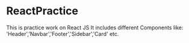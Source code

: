 # ReactPractice
This is practice work on React JS
It includes different Components like: 'Header','Navbar','Footer','Sidebar','Card' etc. 

